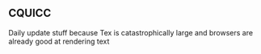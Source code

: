 ## CQUICC

Daily update stuff because Tex is catastrophically large and browsers are already good at rendering text